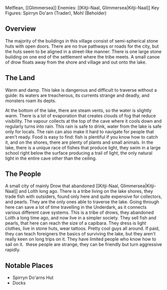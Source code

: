 Melflean, [[Glimmersea]]
Enemies: [[Kitji-Naal, Glimmersea|Kitji-Naal]]
Key Figures: Spirryn Do'arn (Trader), Mohl (Beholder)

## Overview
The majority of the buildings in this village consist of semi-spherical stone huts with open doors. There are no true pathways or roads for the city, but the huts seem to be aligned in a street-like manner. There is one large stone building on one end of the settlement where the tribe meets. A small canoe of drow floats away from the shore and village and out onto the lake.

## The Land
Warm and damp. This lake is dangerous and difficult to traverse without a guide: its waters are treacherous, its currents strange and deadly, and monsters roam its depts.  

At the bottom of the lake, there are steam vents, so the water is slightly warm. There is a lot of evaporation that creates clouds of fog that reduce visibility. The vapour collects at the top of the cave where it cools down and regularly turns into rain. This rain is safe to drink, water from the lake is safe only for locals. The rain can also make it hard to navigate for people that aren't ready. Food is easy to find: fish is plentiful if you know how to catch it, and on the shores, there are plenty of plants and small animals. In the lake, there is a unique race of fishes that produce light, they swim in a large school right below the surface producing a trail of light, the only natural light in the entire cave other than the ceiling.

## The People
A small city of mainly Drow that abandoned [[Kitji-Naal, Glimmersea|Kitji-Naal]] and Lolth long ago. There is a tribe living on the lake shores, they trade fish with outsiders, found only here and quite expensive for collectors, and pearls. They are the only ones able to traverse the lake. Going through here can save a lot of time travelling in the Underdark, as it connects various different cave systems. This is a tribe of drows, they abandoned Lolth a long time ago, and now live in a simpler society. They sell fish and pearls, that here can reach the size of a capibara. They dress is light clothes, live in stone huts, wear tattoos. Pretty cool guys all around. If paid, they can teach foreigners the basics of surviving the lake, but they aren't really keen on long trips on it. They have limited people who know how to sail on it.  these people are strange, they can be friendly but turn aggressive rapidly.

## Notable Places
- Spirryn Do'arns Hut
- Docks